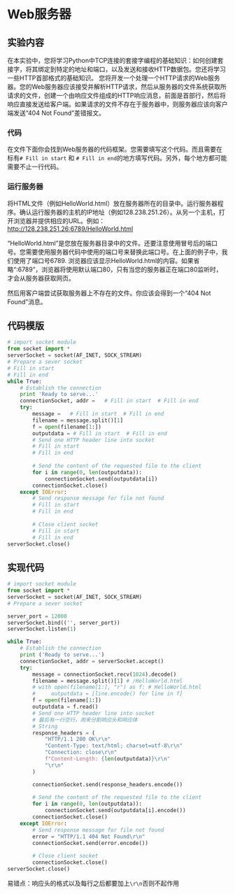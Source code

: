 # Web服务器

## 实验内容

在本实验中，您将学习Python中TCP连接的套接字编程的基础知识：如何创建套接字，将其绑定到特定的地址和端口，以及发送和接收HTTP数据包。您还将学习一些HTTP首部格式的基础知识。
您将开发一个处理一个HTTP请求的Web服务器。您的Web服务器应该接受并解析HTTP请求，然后从服务器的文件系统获取所请求的文件，创建一个由响应文件组成的HTTP响应消息，前面是首部行，然后将响应直接发送给客户端。如果请求的文件不存在于服务器中，则服务器应该向客户端发送“404 Not Found”差错报文。

### 代码

在文件下面你会找到Web服务器的代码框架。您需要填写这个代码。而且需要在标有`# Fill in start` 和 `# Fill in end`的地方填写代码。另外，每个地方都可能需要不止一行代码。

### 运行服务器

将HTML文件（例如HelloWorld.html）放在服务器所在的目录中。运行服务器程序。确认运行服务器的主机的IP地址（例如128.238.251.26）。从另一个主机，打开浏览器并提供相应的URL。例如： http://128.238.251.26:6789/HelloWorld.html

“HelloWorld.html”是您放在服务器目录中的文件。还要注意使用冒号后的端口号。您需要使用服务器代码中使用的端口号来替换此端口号。在上面的例子中，我们使用了端口号6789. 浏览器应该显示HelloWorld.html的内容。如果省略“:6789”，浏览器将使用默认端口80，只有当您的服务器正在端口80监听时，才会从服务器获取网页。

然后用客户端尝试获取服务器上不存在的文件。你应该会得到一个“404 Not Found”消息。

## 代码模版

```python
# import socket module
from socket import *
serverSocket = socket(AF_INET, SOCK_STREAM) 
# Prepare a sever socket 
# Fill in start 
# Fill in end 
while True:     
    # Establish the connection    
    print 'Ready to serve...'     
    connectionSocket, addr =   # Fill in start  # Fill in end
    try:         
        message =   # Fill in start  # Fill in end
        filename = message.split()[1]                          
        f = open(filename[1:])
        outputdata = # Fill in start  # Fill in end
        # Send one HTTP header line into socket         
        # Fill in start         
        # Fill in end    
 
        # Send the content of the requested file to the client
        for i in range(0, len(outputdata)):
            connectionSocket.send(outputdata[i])
        connectionSocket.close()
    except IOError:
        # Send response message for file not found
        # Fill in start
        # Fill in end
 
        # Close client socket
        # Fill in start
        # Fill in end             
serverSocket.close()
```

## 实现代码

```python
# import socket module
from socket import *
serverSocket = socket(AF_INET, SOCK_STREAM) 
# Prepare a sever socket 

server_port = 12000
serverSocket.bind(('', server_port))
serverSocket.listen(1)

while True:     
    # Establish the connection    
    print ('Ready to serve...')
    connectionSocket, addr = serverSocket.accept()
    try:         
        message = connectionSocket.recv(1024).decode()
        filename = message.split()[1] # /HelloWorld.html                           
        # with open(filename[1:], "r") as f: # HelloWorld.html
        #     outputdata = [line.encode() for line in f]
        f = open(filename[1:])
        outputdata = f.read()
        # Send one HTTP header line into socket   
        # 最后有一行空行，用来分割响应头和响应体
        # String
        response_headers = (
            "HTTP/1.1 200 OK\r\n"
            "Content-Type: text/html; charset=utf-8\r\n"
            "Connection: close\r\n"
            f"Content-Length: {len(outputdata)}\r\n"
            "\r\n"
        )

        connectionSocket.send(response_headers.encode())
 
        # Send the content of the requested file to the client
        for i in range(0, len(outputdata)):
            connectionSocket.send(outputdata[i].encode())
        connectionSocket.close()
    except IOError:
        # Send response message for file not found
        error = "HTTP/1.1 404 Not Found\r\n"
        connectionSocket.send(error.encode())
 
        # Close client socket
        connectionSocket.close()          
serverSocket.close()
```

易错点：响应头的格式以及每行之后都要加上`\r\n`否则不起作用
